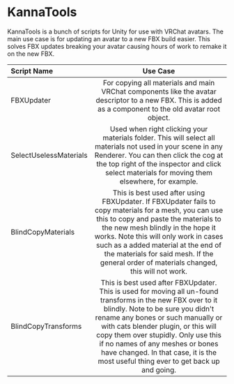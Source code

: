 # KannaTools
KannaTools is a bunch of scripts for Unity for use with VRChat avatars. The main use case is for updating an avatar to a new FBX build easier. This solves FBX updates breaking your avatar causing hours of work to remake it on the new FBX.

| Script Name | Use Case |
| :------------------- | :----------: |
| FBXUpdater           | For copying all materials and main VRChat components like the avatar descriptor to a new FBX. This is added as a component to the old avatar root object. |
| SelectUselessMaterials              | Used when right clicking your materials folder. This will select all materials not used in your scene in any Renderer. You can then click the cog at the top right of the inspector and click select materials for moving them elsewhere, for example. |
| BlindCopyMaterials | This is best used after using FBXUpdater. If FBXUpdater fails to copy materials for a mesh, you can use this to copy and paste the materials to the new mesh blindly in the hope it works. Note this will only work in cases such as a added material at the end of the materials for said mesh. If the general order of materials changed, this will not work. |
| BlindCopyTransforms | This is best used after FBXUpdater. This is used for moving all un-found transforms in the new FBX over to it blindly. Note to be sure you didn't rename any bones or such manually or with cats blender plugin, or this will copy them over stupidly. Only use this if no names of any meshes or bones have changed. In that case, it is the most useful thing ever to get back up and going. |
